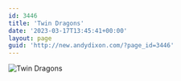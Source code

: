 ```yaml
---
id: 3446
title: 'Twin Dragons'
date: '2023-03-17T13:45:41+00:00'
layout: page
guid: 'http://new.andydixon.com/?page_id=3446'
---
```


![Twin Dragons](https://i0.wp.com/assets.g8x2.ldn.idrivee2-23.com/posters/Twin%20Dragons%2001.jpg?w=1200&ssl=1 "Twin Dragons")